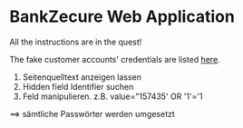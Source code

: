 # BankZecure Web Application

All the instructions are in the quest!

The fake customer accounts' credentials are listed [here](https://github.com/WildCodeSchool/quest-springboot-sql-injection/blob/master/FakeAccountsCredentials.md).


1. Seitenquelltext anzeigen lassen
2. Hidden field Identifier suchen
3. Feld manipulieren. z.B. value="157435' OR '1'='1

==> sämtliche Passwörter werden umgesetzt
